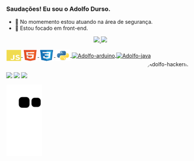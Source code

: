 ### Saudações! Eu sou o Adolfo Durso. 

- 🔭 No momemento estou atuando na área de segurança.
- 🌱 Estou focado em front-end.


<div align="center">
  <a href="https://github.com/Adolfo-Durso">
  <img height="100em" src="https://github-readme-stats.vercel.app/api?username=Adolfo-Durso&show_icons=true&theme=dark&include_all_commits=true&count_private=true"/>
  <img height="100em" src="https://github-readme-stats.vercel.app/api/top-langs/?username=Adolfo-Durso&layout=compact&langs_count=7&theme=dark"/>
</div>
  
<div style="display: inline_block"><br>
  <img align="center" alt="Adolfo-Js" height="30" width="40" src="https://raw.githubusercontent.com/devicons/devicon/master/icons/javascript/javascript-plain.svg">
  <img align="center" alt="Adolfo-HTML" height="30" width="40" src="https://raw.githubusercontent.com/devicons/devicon/master/icons/html5/html5-original.svg">
  <img align="center" alt="Adolfo-CSS" height="30" width="40" src="https://raw.githubusercontent.com/devicons/devicon/master/icons/css3/css3-original.svg">
  <img align="center" alt="Adolfo-Python" height="30" width="40" src="https://raw.githubusercontent.com/devicons/devicon/master/icons/python/python-original.svg">
  <img align="center" alt="Adolfo-arduino" height="30" width="40" src="https://cdn.jsdelivr.net/gh/devicons/devicon/icons/arduino/arduino-original.svg" />
  <img align="center" alt="Adolfo-java" height="30" width="40" src="https://cdn.jsdelivr.net/gh/devicons/devicon/icons/java/java-original.svg" />
  <img align="right" alt="Adolfo-hackerman" height="150" style="border-radius:50px;" src=https://i.kym-cdn.com/photos/images/newsfeed/001/176/251/4d7.png>
</div>  

  ##
  
<div> 
  <a href="https://www.instagram.com/wolfdurso/" target="_blank"><img src="https://img.shields.io/badge/-Instagram-%23E4405F?style=for-the-badge&logo=instagram&logoColor=white" target="_blank"></a> 
  <a href = "adolfopilgrim@gmail.com"><img src="https://img.shields.io/badge/-Gmail-%23333?style=for-the-badge&logo=gmail&logoColor=white" target="_blank"></a>
  <a href="https://www.linkedin.com/in/adolfo-durso-a66765192" target="_blank"><img src="https://img.shields.io/badge/-LinkedIn-%230077B5?style=for-the-badge&logo=linkedin&logoColor=white" target="_blank"></a> 
</div>

![Snake animation](https://github.com/Adolfo-Durso/Adolfo-Durso/blob/output/github-contribution-grid-snake.svg)
